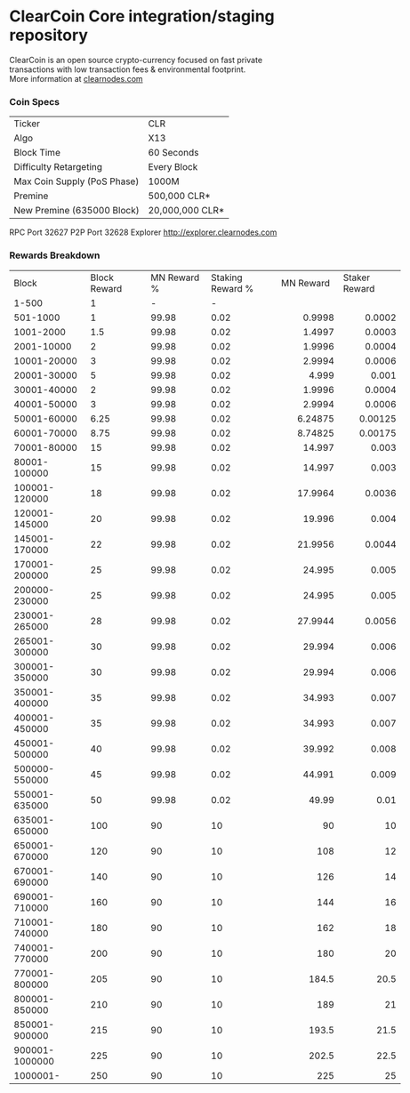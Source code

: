 ClearCoin Core integration/staging repository
=====================================


ClearCoin is an open source crypto-currency focused on fast private transactions with low transaction fees & environmental footprint.  
More information at [clearnodes.com](http://www.clearnodes.com)

### Coin Specs
<table>
<tr><td>Ticker</td><td>CLR</td></tr>
<tr><td>Algo</td><td>X13</td></tr>
<tr><td>Block Time</td><td>60 Seconds</td></tr>
<tr><td>Difficulty Retargeting</td><td>Every Block</td></tr>
<tr><td>Max Coin Supply (PoS Phase)</td><td>1000M</td></tr>
<tr><td>Premine</td><td>500,000 CLR*</td></tr>
<tr><td>New Premine (635000 Block)</td><td>20,000,000 CLR*</td></tr>
</table>

RPC Port 32627 
P2P Port 32628 
Explorer http://explorer.clearnodes.com


### Rewards Breakdown
<table border=0 cellpadding=0 cellspacing=0 width=701 class=xl6553517252
 style='border-collapse:collapse;table-layout:fixed;width:528pt'>
 <col class=xl6553517252 width=139 style='mso-width-source:userset;mso-width-alt:
 4785;width:104pt'>
 <col class=xl6553517252 width=107 span=2 style='mso-width-source:userset;
 mso-width-alt:3702;width:81pt'>
 <col class=xl6553517252 width=134 style='mso-width-source:userset;mso-width-alt:
 4608;width:100pt'>
 <col class=xl6553517252 width=107 span=2 style='mso-width-source:userset;
 mso-width-alt:3702;width:81pt'>
 <tr height=21 style='mso-height-source:userset;height:15.75pt'>
  <td height=21 class=xl6317252 width=139 style='height:15.75pt;width:104pt'>Block</td>
  <td class=xl6317252 width=107 style='width:81pt'>Block Reward</td>
  <td class=xl6317252 width=107 style='width:81pt'>MN Reward %</td>
  <td class=xl6317252 width=134 style='width:100pt'>Staking Reward %</td>
  <td class=xl6317252 width=107 style='width:81pt'>MN Reward</td>
  <td class=xl6317252 width=107 style='width:81pt'>Staker Reward</td>
 </tr>
 <tr height=21 style='mso-height-source:userset;height:15.75pt'>
  <td height=21 class=xl6417252 style='height:15.75pt'>1-500</td>
  <td class=xl6517252>1</td>
  <td class=xl6617252>-</td>
  <td class=xl6617252>-</td>
  <td class=xl6717252></td>
  <td class=xl6553517252></td>
 </tr>
 <tr height=21 style='mso-height-source:userset;height:15.75pt'>
  <td height=21 class=xl6417252 style='height:15.75pt'>501-1000</td>
  <td class=xl6617252>1</td>
  <td class=xl6617252>99.98</td>
  <td class=xl6617252>0.02</td>
  <td class=xl6717252 align=right>0.9998</td>
  <td class=xl6817252 align=right>0.0002</td>
 </tr>
 <tr height=21 style='mso-height-source:userset;height:15.75pt'>
  <td height=21 class=xl6417252 style='height:15.75pt'>1001-2000</td>
  <td class=xl6617252>1.5</td>
  <td class=xl6617252>99.98</td>
  <td class=xl6617252>0.02</td>
  <td class=xl6717252 align=right>1.4997</td>
  <td class=xl6817252 align=right>0.0003</td>
 </tr>
 <tr height=21 style='mso-height-source:userset;height:15.75pt'>
  <td height=21 class=xl6417252 style='height:15.75pt'>2001-10000</td>
  <td class=xl6617252>2</td>
  <td class=xl6617252>99.98</td>
  <td class=xl6617252>0.02</td>
  <td class=xl6717252 align=right>1.9996</td>
  <td class=xl6817252 align=right>0.0004</td>
 </tr>
 <tr height=21 style='mso-height-source:userset;height:15.75pt'>
  <td height=21 class=xl6417252 style='height:15.75pt'>10001-20000</td>
  <td class=xl6617252>3</td>
  <td class=xl6617252>99.98</td>
  <td class=xl6617252>0.02</td>
  <td class=xl6717252 align=right>2.9994</td>
  <td class=xl6817252 align=right>0.0006</td>
 </tr>
 <tr height=21 style='mso-height-source:userset;height:15.75pt'>
  <td height=21 class=xl6417252 style='height:15.75pt'>20001-30000</td>
  <td class=xl6617252>5</td>
  <td class=xl6617252>99.98</td>
  <td class=xl6617252>0.02</td>
  <td class=xl6717252 align=right>4.999</td>
  <td class=xl6817252 align=right>0.001</td>
 </tr>
 <tr height=21 style='mso-height-source:userset;height:15.75pt'>
  <td height=21 class=xl6417252 style='height:15.75pt'>30001-40000</td>
  <td class=xl6617252>2</td>
  <td class=xl6617252>99.98</td>
  <td class=xl6617252>0.02</td>
  <td class=xl6717252 align=right>1.9996</td>
  <td class=xl6817252 align=right>0.0004</td>
 </tr>
 <tr height=21 style='mso-height-source:userset;height:15.75pt'>
  <td height=21 class=xl6417252 style='height:15.75pt'>40001-50000</td>
  <td class=xl6617252>3</td>
  <td class=xl6617252>99.98</td>
  <td class=xl6617252>0.02</td>
  <td class=xl6717252 align=right>2.9994</td>
  <td class=xl6817252 align=right>0.0006</td>
 </tr>
 <tr height=21 style='mso-height-source:userset;height:15.75pt'>
   <td height=21 class=xl6417252 style='height:15.75pt'>50001-60000</td>
   <td class=xl6617252>6.25</td>
   <td class=xl6617252>99.98</td>
   <td class=xl6617252>0.02</td>
   <td class=xl6717252 align=right>6.24875</td>
   <td class=xl6817252 align=right>0.00125</td>
 </tr>
 <tr height=21 style='mso-height-source:userset;height:15.75pt'>
  <td height=21 class=xl6417252 style='height:15.75pt'>60001-70000</td>
  <td class=xl6617252>8.75</td>
  <td class=xl6617252>99.98</td>
  <td class=xl6617252>0.02</td>
  <td class=xl6717252 align=right>8.74825</td>
  <td class=xl6817252 align=right>0.00175</td>
 </tr>
 <tr height=21 style='mso-height-source:userset;height:15.75pt'>
  <td height=21 class=xl6417252 style='height:15.75pt'>70001-80000</td>
  <td class=xl6617252>15</td>
  <td class=xl6617252>99.98</td>
  <td class=xl6617252>0.02</td>
  <td class=xl6717252 align=right>14.997</td>
  <td class=xl6817252 align=right>0.003</td>
 </tr>
    
 <tr height=21 style='mso-height-source:userset;height:15.75pt'>
  <td height=21 class=xl6417252 style='height:15.75pt'>80001-100000</td>
  <td class=xl6617252>15</td>
  <td class=xl6617252>99.98</td>
  <td class=xl6617252>0.02</td>
  <td class=xl6717252 align=right>14.997</td>
  <td class=xl6817252 align=right>0.003</td>
 </tr>
 <tr height=21 style='mso-height-source:userset;height:15.75pt'>
  <td height=21 class=xl6417252 style='height:15.75pt'>100001-120000</td>
  <td class=xl6617252>18</td>
  <td class=xl6617252>99.98</td>
  <td class=xl6617252>0.02</td>
  <td class=xl6717252 align=right>17.9964</td>
  <td class=xl6817252 align=right>0.0036</td>
 </tr>
 <tr height=21 style='mso-height-source:userset;height:15.75pt'>
  <td height=21 class=xl6417252 style='height:15.75pt'>120001-145000</td>
  <td class=xl6617252>20</td>
  <td class=xl6617252>99.98</td>
  <td class=xl6617252>0.02</td>
  <td class=xl6717252 align=right>19.996</td>
  <td class=xl6817252 align=right>0.004</td>
 </tr>
 <tr height=21 style='mso-height-source:userset;height:15.75pt'>
  <td height=21 class=xl6417252 style='height:15.75pt'>145001-170000</td>
  <td class=xl6617252>22</td>
  <td class=xl6617252>99.98</td>
  <td class=xl6617252>0.02</td>
  <td class=xl6717252 align=right>21.9956</td>
  <td class=xl6817252 align=right>0.0044</td>
 </tr>
 <tr height=21 style='mso-height-source:userset;height:15.75pt'>
  <td height=21 class=xl6417252 style='height:15.75pt'>170001-200000</td>
  <td class=xl6617252>25</td>
  <td class=xl6617252>99.98</td>
  <td class=xl6617252>0.02</td>
  <td class=xl6717252 align=right>24.995</td>
  <td class=xl6817252 align=right>0.005</td>
 </tr>
 <tr height=21 style='mso-height-source:userset;height:15.75pt'>
  <td height=21 class=xl6417252 style='height:15.75pt'>200000-230000</td>
  <td class=xl6617252>25</td>
  <td class=xl6617252>99.98</td>
  <td class=xl6617252>0.02</td>
  <td class=xl6717252 align=right>24.995</td>
  <td class=xl6817252 align=right>0.005</td>
 </tr> 
 <tr height=21 style='mso-height-source:userset;height:15.75pt'>
  <td height=21 class=xl6417252 style='height:15.75pt'>230001-265000</td>
  <td class=xl6617252>28</td>
  <td class=xl6617252>99.98</td>
  <td class=xl6617252>0.02</td>
  <td class=xl6717252 align=right>27.9944</td>
  <td class=xl6817252 align=right>0.0056</td>
 </tr> 
 <tr height=21 style='mso-height-source:userset;height:15.75pt'>
  <td height=21 class=xl6417252 style='height:15.75pt'>265001-300000</td>
  <td class=xl6617252>30</td>
  <td class=xl6617252>99.98</td>
  <td class=xl6617252>0.02</td>
  <td class=xl6717252 align=right>29.994</td>
  <td class=xl6817252 align=right>0.006</td>
 </tr> 
 <tr height=21 style='mso-height-source:userset;height:15.75pt'>
  <td height=21 class=xl6417252 style='height:15.75pt'>300001-350000</td>
  <td class=xl6617252>30</td>
  <td class=xl6617252>99.98</td>
  <td class=xl6617252>0.02</td>
  <td class=xl6717252 align=right>29.994</td>
  <td class=xl6817252 align=right>0.006</td>
 </tr> 
 <tr height=21 style='mso-height-source:userset;height:15.75pt'>
  <td height=21 class=xl6417252 style='height:15.75pt'>350001-400000</td>
  <td class=xl6617252>35</td>
  <td class=xl6617252>99.98</td>
  <td class=xl6617252>0.02</td>
  <td class=xl6717252 align=right>34.993</td>
  <td class=xl6817252 align=right>0.007</td>
 </tr> 
 <tr height=21 style='mso-height-source:userset;height:15.75pt'>
  <td height=21 class=xl6417252 style='height:15.75pt'>400001-450000</td>
  <td class=xl6617252>35</td>
  <td class=xl6617252>99.98</td>
  <td class=xl6617252>0.02</td>
  <td class=xl6717252 align=right>34.993</td>
  <td class=xl6817252 align=right>0.007</td>
 </tr> 
 <tr height=21 style='mso-height-source:userset;height:15.75pt'>
  <td height=21 class=xl6417252 style='height:15.75pt'>450001-500000</td>
  <td class=xl6617252>40</td>
  <td class=xl6617252>99.98</td>
  <td class=xl6617252>0.02</td>
  <td class=xl6717252 align=right>39.992</td>
  <td class=xl6817252 align=right>0.008</td>
 </tr> 
 <tr height=21 style='mso-height-source:userset;height:15.75pt'>
  <td height=21 class=xl6417252 style='height:15.75pt'>500000-550000</td>
  <td class=xl6617252>45</td>
  <td class=xl6617252>99.98</td>
  <td class=xl6617252>0.02</td>
  <td class=xl6717252 align=right>44.991</td>
  <td class=xl6817252 align=right>0.009</td>
 </tr> 
 <tr height=21 style='mso-height-source:userset;height:15.75pt'>
  <td height=21 class=xl6417252 style='height:15.75pt'>550001-635000</td>
  <td class=xl6617252>50</td>
  <td class=xl6617252>99.98</td>
  <td class=xl6617252>0.02</td>
  <td class=xl6717252 align=right>49.99</td>
  <td class=xl6817252 align=right>0.01</td>
 </tr> 
 <tr height=21 style='mso-height-source:userset;height:15.75pt'>
  <td height=21 class=xl6417252 style='height:15.75pt'>635001-650000</td>
  <td class=xl6617252>100</td>
  <td class=xl6617252>90</td>
  <td class=xl6617252>10</td>
  <td class=xl6717252 align=right>90</td>
  <td class=xl6817252 align=right>10</td>
 </tr> 
 <tr height=21 style='mso-height-source:userset;height:15.75pt'>
  <td height=21 class=xl6417252 style='height:15.75pt'>650001-670000</td>
  <td class=xl6617252>120</td>
  <td class=xl6617252>90</td>
  <td class=xl6617252>10</td>
  <td class=xl6717252 align=right>108</td>
  <td class=xl6817252 align=right>12</td>
 </tr> 
 <tr height=21 style='mso-height-source:userset;height:15.75pt'>
  <td height=21 class=xl6417252 style='height:15.75pt'>670001-690000</td>
  <td class=xl6617252>140</td>
  <td class=xl6617252>90</td>
  <td class=xl6617252>10</td>
  <td class=xl6717252 align=right>126</td>
  <td class=xl6817252 align=right>14</td>
 </tr> 
 <tr height=21 style='mso-height-source:userset;height:15.75pt'>
  <td height=21 class=xl6417252 style='height:15.75pt'>690001-710000</td>
  <td class=xl6617252>160</td>
  <td class=xl6617252>90</td>
  <td class=xl6617252>10</td>
  <td class=xl6717252 align=right>144</td>
  <td class=xl6817252 align=right>16</td>
 </tr> 
 <tr height=21 style='mso-height-source:userset;height:15.75pt'>
  <td height=21 class=xl6417252 style='height:15.75pt'>710001-740000</td>
  <td class=xl6617252>180</td>
  <td class=xl6617252>90</td>
  <td class=xl6617252>10</td>
  <td class=xl6717252 align=right>162</td>
  <td class=xl6817252 align=right>18</td>
 </tr> 
 <tr height=21 style='mso-height-source:userset;height:15.75pt'>
  <td height=21 class=xl6417252 style='height:15.75pt'>740001-770000</td>
  <td class=xl6617252>200</td>
  <td class=xl6617252>90</td>
  <td class=xl6617252>10</td>
  <td class=xl6717252 align=right>180</td>
  <td class=xl6817252 align=right>20</td>
 </tr> 
 <tr height=21 style='mso-height-source:userset;height:15.75pt'>
  <td height=21 class=xl6417252 style='height:15.75pt'>770001-800000</td>
  <td class=xl6617252>205</td>
  <td class=xl6617252>90</td>
  <td class=xl6617252>10</td>
  <td class=xl6717252 align=right>184.5</td>
  <td class=xl6817252 align=right>20.5</td>
 </tr> 
 <tr height=21 style='mso-height-source:userset;height:15.75pt'>
  <td height=21 class=xl6417252 style='height:15.75pt'>800001-850000</td>
  <td class=xl6617252>210</td>
  <td class=xl6617252>90</td>
  <td class=xl6617252>10</td>
  <td class=xl6717252 align=right>189</td>
  <td class=xl6817252 align=right>21</td>
 </tr> 
 <tr height=21 style='mso-height-source:userset;height:15.75pt'>
  <td height=21 class=xl6417252 style='height:15.75pt'>850001-900000</td>
  <td class=xl6617252>215</td>
  <td class=xl6617252>90</td>
  <td class=xl6617252>10</td>
  <td class=xl6717252 align=right>193.5</td>
  <td class=xl6817252 align=right>21.5</td>
 </tr> 
 <tr height=21 style='mso-height-source:userset;height:15.75pt'>
  <td height=21 class=xl6417252 style='height:15.75pt'>900001-1000000</td>
  <td class=xl6617252>225</td>
  <td class=xl6617252>90</td>
  <td class=xl6617252>10</td>
  <td class=xl6717252 align=right>202.5</td>
  <td class=xl6817252 align=right>22.5</td>
 </tr> 
 <tr height=21 style='mso-height-source:userset;height:15.75pt'>
  <td height=21 class=xl6417252 style='height:15.75pt'>1000001-</td>
  <td class=xl6617252>250</td>
  <td class=xl6617252>90</td>
  <td class=xl6617252>10</td>
  <td class=xl6717252 align=right>225</td>
  <td class=xl6817252 align=right>25</td>
 </tr> 
 </table>


